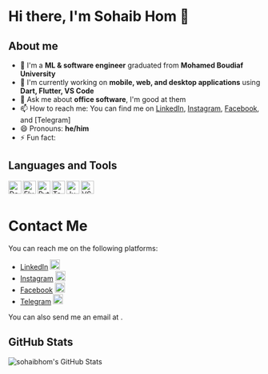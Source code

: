 # Hi there, I'm Sohaib Hom 👋

## About me

- 🔭 I'm a **ML & software engineer** graduated from **Mohamed Boudiaf University**
- 🌱 I'm currently working on **mobile, web, and desktop applications** using **Dart, Flutter, VS Code**
- 💬 Ask me about **office software**, I'm good at them
- 📫 How to reach me: You can find me on [LinkedIn](https://www.sitepoint.com/github-profile-readme/), [Instagram](https://docs.github.com/en/account-and-profile/setting-up-and-managing-your-github-profile/customizing-your-profile/managing-your-profile-readme), [Facebook](https://careerkarma.com/blog/github-profile-readme/), and [Telegram]
- 😄 Pronouns: **he/him**
- ⚡ Fun fact: **<A FUN FACT ABOUT YOU>**

## Languages and Tools

<img align="left" alt="Dart" width="26px" src="https://www.vectorlogo.zone/logos/dartlang/dartlang-icon.svg" />
<img align="left" alt="Flutter" width="26px" src="https://www.vectorlogo.zone/logos/flutterio/flutterio-icon.svg" />
<img align="left" alt="Python" width="26px" src="https://www.vectorlogo.zone/logos/python/python-icon.svg" />
<img align="left" alt="TensorFlow" width="26px" src="https://www.vectorlogo.zone/logos/tensorflow/tensorflow-icon.svg" />
<img align="left" alt="Jupyter" width="26px" src="https://www.vectorlogo.zone/logos/jupyter/jupyter-icon.svg" />
<img align="left" alt="VS Code" width="26px" src="https://www.vectorlogo.zone/logos/visualstudio_code/visualstudio_code-icon.svg" />

<br />
<br />


# Contact Me

You can reach me on the following platforms:

- [LinkedIn](https://stackoverflow.com/questions/63913973/how-can-i-put-fontawesome-icons-in-markdown-readme-file-that-will-be-uploaded) <img src="https://raw.githubusercontent.com/FortAwesome/Font-Awesome/6.x/svgs/brands/linkedin.svg" width="20" height="20">
- [Instagram](https://docs.github.com/en/get-started/writing-on-github/working-with-advanced-formatting/organizing-information-with-collapsed-sections) <img src="https://raw.githubusercontent.com/FortAwesome/Font-Awesome/6.x/svgs/brands/instagram.svg" width="20" height="20">
- [Facebook](https://www.markdownguide.org/basic-syntax/) <img src="https://raw.githubusercontent.com/FortAwesome/Font-Awesome/6.x/svgs/brands/facebook.svg" width="20" height="20">
- [Telegram](https://use.fontawesome.com/releases/v5.14.0/css/all.css) <img src="https://raw.githubusercontent.com/FortAwesome/Font-Awesome/6.x/svgs/brands/telegram.svg" width="20" height="20">

You can also send me an email at <YOUR EMAIL ADDRESS>.

## GitHub Stats

<img align="left" alt="sohaibhom's GitHub Stats" src="https://github-readme-stats.vercel.app/api?username=sohaibhom&show_icons=true&hide_border=true" />
